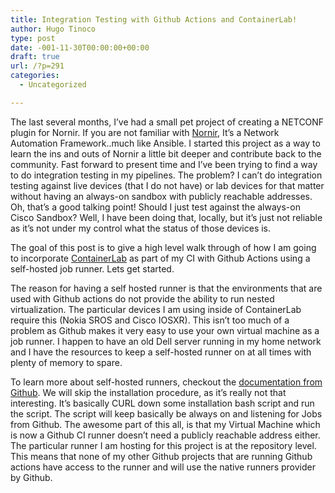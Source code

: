 ```yaml
---
title: Integration Testing with Github Actions and ContainerLab!
author: Hugo Tinoco
type: post
date: -001-11-30T00:00:00+00:00
draft: true
url: /?p=291
categories:
  - Uncategorized

---
```

The last several months, I&#8217;ve had a small pet project of creating a NETCONF plugin for Nornir. If you are not familiar with <a rel="noreferrer noopener" href="https://github.com/nornir-automation/nornir" target="_blank">Nornir</a>, It&#8217;s a Network Automation Framework..much like Ansible. I started this project as a way to learn the ins and outs of Nornir a little bit deeper and contribute back to the community. Fast forward to present time and I&#8217;ve been trying to find a way to do integration testing in my pipelines. The problem? I can&#8217;t do integration testing against live devices (that I do not have) or lab devices for that matter without having an always-on sandbox with publicly reachable addresses. Oh, that&#8217;s a good talking point! Should I just test against the always-on Cisco Sandbox? Well, I have been doing that, locally, but it&#8217;s just not reliable as it&#8217;s not under my control what the status of those devices is. 

The goal of this post is to give a high level walk through of how I am going to incorporate <a href="https://containerlab.srlinux.dev/" target="_blank" rel="noreferrer noopener">ContainerLab</a> as part of my CI with Github Actions using a self-hosted job runner. Lets get started.



The reason for having a self hosted runner is that the environments that are used with Github actions do not provide the ability to run nested virtualization. The particular devices I am using inside of ContainerLab require this (Nokia SROS and Cisco IOSXR). This isn&#8217;t too much of a problem as Github makes it very easy to use your own virtual machine as a job runner. I happen to have an old Dell server running in my home network and I have the resources to keep a self-hosted runner on at all times with plenty of memory to spare. 

To learn more about self-hosted runners, checkout the <a rel="noreferrer noopener" href="https://docs.github.com/en/actions/hosting-your-own-runners/about-self-hosted-runners" target="_blank">documentation from Github</a>. We will skip the installation procedure, as it&#8217;s really not that interesting. It&#8217;s basically CURL down some installation bash script and run the script. The script will keep basically be always on and listening for Jobs from Github. The awesome part of this all, is that my Virtual Machine which is now a Github CI runner doesn&#8217;t need a publicly reachable address either. The particular runner I am hosting for this project is at the repository level. This means that none of my other Github projects that are running Github actions have access to the runner and will use the native runners provider by Github.